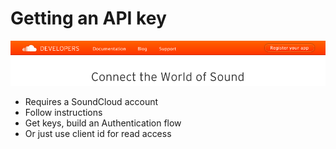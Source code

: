 # Getting an API key

![SoundCloud](/vendor/images/register-your-app.png)

- Requires a SoundCloud account
- Follow instructions
- Get keys, build an Authentication flow
- Or just use client id for read access

<div class="sc_logo"></div>
